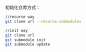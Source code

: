初始化仓库方式：

```bash
//recurse way
git clone url --recurse-submodules

//init way
git clone url
git submodule init
git submodule update
```

